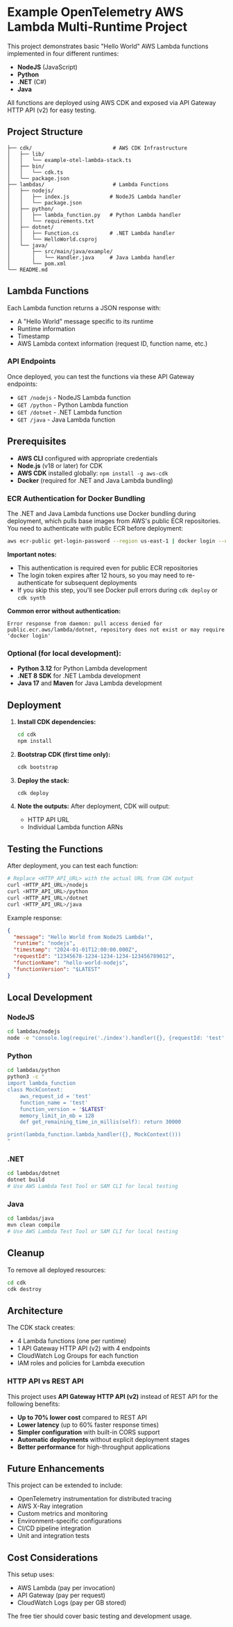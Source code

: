 # Example OpenTelemetry AWS Lambda Multi-Runtime Project

This project demonstrates basic "Hello World" AWS Lambda functions implemented in four different runtimes:
- **NodeJS** (JavaScript)
- **Python**
- **.NET** (C#)
- **Java**

All functions are deployed using AWS CDK and exposed via API Gateway HTTP API (v2) for easy testing.

## Project Structure

```
├── cdk/                          # AWS CDK Infrastructure
│   ├── lib/
│   │   └── example-otel-lambda-stack.ts
│   ├── bin/
│   │   └── cdk.ts
│   └── package.json
├── lambdas/                      # Lambda Functions
│   ├── nodejs/
│   │   ├── index.js             # NodeJS Lambda handler
│   │   └── package.json
│   ├── python/
│   │   ├── lambda_function.py   # Python Lambda handler
│   │   └── requirements.txt
│   ├── dotnet/
│   │   ├── Function.cs          # .NET Lambda handler
│   │   └── HelloWorld.csproj
│   └── java/
│       ├── src/main/java/example/
│       │   └── Handler.java     # Java Lambda handler
│       └── pom.xml
└── README.md
```

## Lambda Functions

Each Lambda function returns a JSON response with:
- A "Hello World" message specific to its runtime
- Runtime information
- Timestamp
- AWS Lambda context information (request ID, function name, etc.)

### API Endpoints

Once deployed, you can test the functions via these API Gateway endpoints:
- `GET /nodejs` - NodeJS Lambda function
- `GET /python` - Python Lambda function  
- `GET /dotnet` - .NET Lambda function
- `GET /java` - Java Lambda function

## Prerequisites

- **AWS CLI** configured with appropriate credentials
- **Node.js** (v18 or later) for CDK
- **AWS CDK** installed globally: `npm install -g aws-cdk`
- **Docker** (required for .NET and Java Lambda bundling)

### ECR Authentication for Docker Bundling

The .NET and Java Lambda functions use Docker bundling during deployment, which pulls base images from AWS's public ECR repositories. You need to authenticate with public ECR before deployment:

```bash
aws ecr-public get-login-password --region us-east-1 | docker login --username AWS --password-stdin public.ecr.aws
```

**Important notes:**
- This authentication is required even for public ECR repositories
- The login token expires after 12 hours, so you may need to re-authenticate for subsequent deployments
- If you skip this step, you'll see Docker pull errors during `cdk deploy` or `cdk synth`

**Common error without authentication:**
```
Error response from daemon: pull access denied for public.ecr.aws/lambda/dotnet, repository does not exist or may require 'docker login'
```

### Optional (for local development):
- **Python 3.12** for Python Lambda development
- **.NET 8 SDK** for .NET Lambda development  
- **Java 17** and **Maven** for Java Lambda development

## Deployment

1. **Install CDK dependencies:**
   ```bash
   cd cdk
   npm install
   ```

2. **Bootstrap CDK (first time only):**
   ```bash
   cdk bootstrap
   ```

3. **Deploy the stack:**
   ```bash
   cdk deploy
   ```

4. **Note the outputs:** After deployment, CDK will output:
   - HTTP API URL
   - Individual Lambda function ARNs

## Testing the Functions

After deployment, you can test each function:

```bash
# Replace <HTTP_API_URL> with the actual URL from CDK output
curl <HTTP_API_URL>/nodejs
curl <HTTP_API_URL>/python
curl <HTTP_API_URL>/dotnet
curl <HTTP_API_URL>/java
```

Example response:
```json
{
  "message": "Hello World from NodeJS Lambda!",
  "runtime": "nodejs",
  "timestamp": "2024-01-01T12:00:00.000Z",
  "requestId": "12345678-1234-1234-1234-123456789012",
  "functionName": "hello-world-nodejs",
  "functionVersion": "$LATEST"
}
```

## Local Development

### NodeJS
```bash
cd lambdas/nodejs
node -e "console.log(require('./index').handler({}, {requestId: 'test', functionName: 'test'}))"
```

### Python
```bash
cd lambdas/python
python3 -c "
import lambda_function
class MockContext:
    aws_request_id = 'test'
    function_name = 'test'
    function_version = '$LATEST'
    memory_limit_in_mb = 128
    def get_remaining_time_in_millis(self): return 30000

print(lambda_function.lambda_handler({}, MockContext()))
"
```

### .NET
```bash
cd lambdas/dotnet
dotnet build
# Use AWS Lambda Test Tool or SAM CLI for local testing
```

### Java
```bash
cd lambdas/java
mvn clean compile
# Use AWS Lambda Test Tool or SAM CLI for local testing
```

## Cleanup

To remove all deployed resources:
```bash
cd cdk
cdk destroy
```

## Architecture

The CDK stack creates:
- 4 Lambda functions (one per runtime)
- 1 API Gateway HTTP API (v2) with 4 endpoints
- CloudWatch Log Groups for each function
- IAM roles and policies for Lambda execution

### HTTP API vs REST API

This project uses **API Gateway HTTP API (v2)** instead of REST API for the following benefits:
- **Up to 70% lower cost** compared to REST API
- **Lower latency** (up to 60% faster response times)
- **Simpler configuration** with built-in CORS support
- **Automatic deployments** without explicit deployment stages
- **Better performance** for high-throughput applications

## Future Enhancements

This project can be extended to include:
- OpenTelemetry instrumentation for distributed tracing
- AWS X-Ray integration
- Custom metrics and monitoring
- Environment-specific configurations
- CI/CD pipeline integration
- Unit and integration tests

## Cost Considerations

This setup uses:
- AWS Lambda (pay per invocation)
- API Gateway (pay per request)
- CloudWatch Logs (pay per GB stored)

The free tier should cover basic testing and development usage.
